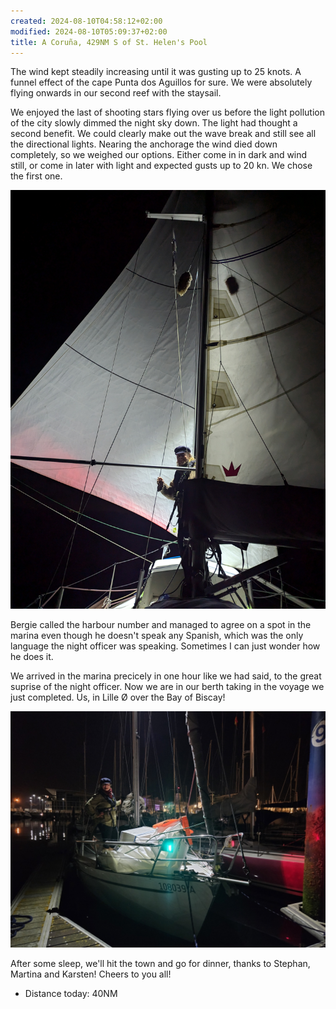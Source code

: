 ```yaml
---
created: 2024-08-10T04:58:12+02:00
modified: 2024-08-10T05:09:37+02:00
title: A Coruña, 429NM S of St. Helen's Pool
---
```


The wind kept steadily increasing until it was gusting up to 25 knots. A funnel effect of the cape Punta dos Aguillos for sure. We were absolutely flying onwards in our second reef with the staysail.

We enjoyed the last of shooting stars flying over us before the light pollution of the city slowly dimmed the night sky down. The light had thought a second benefit. We could clearly make out the wave break and still see all the directional lights. Nearing the anchorage the wind died down completely, so we weighed our options. Either come in in dark and wind still, or come in later with light and expected gusts up to 20 kn. We chose the first one.

![Image](../2024/43b335bcf35f4e616c2b53fb7f6727c1.jpg) 

Bergie called the harbour number and managed to agree on a spot in the marina even though he doesn't speak any Spanish, which was the only language the night officer was speaking. Sometimes I can just wonder how he does it.

We arrived in the marina precicely in one hour like we had said, to the great suprise of the night officer. Now we are in our berth taking in the voyage we just completed. Us, in Lille Ø over the Bay of Biscay!

![Image](../2024/08d4672267598ee2bc0effada438909e.jpg) 

After some sleep, we'll hit the town and go for dinner, thanks to Stephan, Martina and Karsten! Cheers to you all!

* Distance today: 40NM
